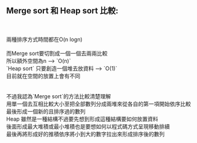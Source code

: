 Merge sort 和 Heap sort 比較:
---
<br>
<br>兩種排序方式時間都在O(n logn)
<br>
<br>而Merge sort要切割成一個一個去兩兩比較
<br>所以額外空間為n --> `O(n)`
<br>`Heap sort` 只要創造一個堆去放資料  --> `O(1)`
<br>目前就在空間的放置上會有不同
<br>
<br>
<br>不過我認為`Merge sort`的方法比較清楚理解
<br>用單一個去互相比較大小至把全部數列分成兩堆來從各自的第一項開始依序比較
<br>最後形成一個新的且排序過的數列
<br>Heap 雖然是一種結構不過要先想到形成這種結構要如何放置資料
<br>後面形成最大堆積或最小堆積也是要想如何以程式碼方式呈現移動排續
<br>最後再將形成好的推積依序將小到大的數字拉出來形成排序後的數列
